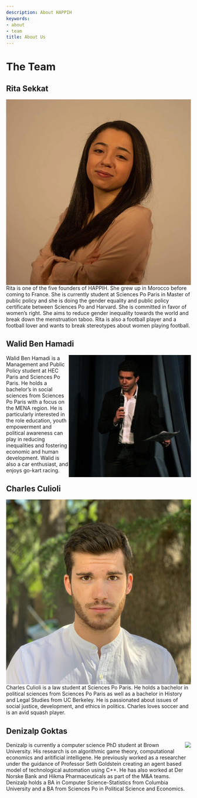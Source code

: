 ```yaml
---
description: About HAPPIH
keywords:
- about
- team
title: About Us
---
```



# The Team

## Rita Sekkat

<img style="float: right;" src="../static/img/about_photos/rita.jpg">

Rita is one of the five founders of HAPPIH. She grew up in Morocco before coming to France.  She is currently student at Sciences Po Paris in Master of public policy and she is doing the gender equality and public policy certificate between Sciences Po and Harvard. She is committed in favor of women’s right. She aims to reduce gender inequality towards the world and break down the menstruation taboo. Rita is also a football player and a football lover and wants to break stereotypes about women playing football.


## Walid Ben Hamadi

<img style="float: right;" src="../static/img/about_photos/walid.jpg">

Walid Ben Hamadi is a Management and Public Policy student at HEC Paris and Sciences Po Paris. He holds a bachelor’s in social sciences from Sciences Po Paris with a focus on the MENA region. He is particularly interested in the role education, youth empowerment and political awareness can play in reducing inequalities and fostering economic and human development. Walid is also a car enthusiast, and enjoys go-kart racing.


## Charles Culioli

<img style="float: right;" src="../static/img/about_photos/charles.jpg">

Charles Culioli is a law student at Sciences Po Paris. He holds a bachelor in political sciences from Sciences Po Paris as well as a bachelor in History and Legal Studies from UC Berkeley. He is passionated about issues of social justice, development, and ethics in politics. Charles loves soccer and is an avid squash player.

## Denizalp Goktas

<img style="float: right;" src=".../static/img/about_photos/denizalp.jpg">

Denizalp is currently a computer science PhD student at Brown University. His research is on algorithmic game theory, computational economics and aritificial intelligene. He previously worked as a researcher under the guidance of Professor Seth Goldstein creating an agent based model of technological automation using C++. He has also worked at Der Norske Bank and Hikma Pharmaceuticals as part of the M&A teams. Denizalp holds a BA in Computer Science-Statistics from Columbia University and a BA from Sciences Po in Political Science and Economics. 